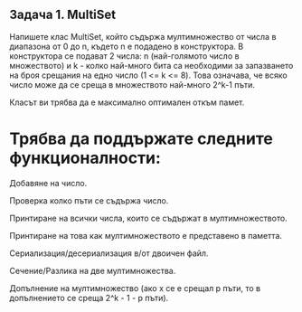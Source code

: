  ## Задача 1. МultiSet

Напишете клас МultiSet, който съдържа мултимножество от числа в диапазона от 0 до n, където n е подадено в конструктора. В конструктора се подават 2 числа: n (най-голямото число в множеството) и k - колко най-много бита са необходими за запазването на броя срещания на едно число (1 <= k <= 8). 
Това означава, че всяко число може да се среща в множеството най-много 2^k-1  пъти.

Класът ви трябва да е максимално оптимален откъм памет.

# Трябва да поддържате следните функционалности:

Добавяне на число.

Проверка колко пъти се съдържа число.

Принтиране на всички числа, които се съдържат в мултимножеството.

Принтиране на това как мултимножеството е представено в паметта.

Сериализация/десериализация в/от двоичен файл.

Сечение/Разлика на две мултимножества.

Допълнение на мултимножество (ако x се е срещал p пъти, то в допълнението се среща 2^k - 1 - p пъти).

